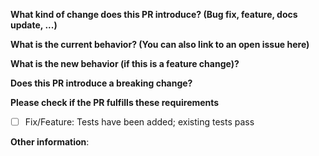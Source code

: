 <!-- General PR submission guidelines https://github.com/angular/angular.js/CONTRIBUTING.md#submit-pr -->
**What kind of change does this PR introduce? (Bug fix, feature, docs update, ...)**



**What is the current behavior? (You can also link to an open issue here)**



**What is the new behavior (if this is a feature change)?**



**Does this PR introduce a breaking change?**



**Please check if the PR fulfills these requirements**
- [ ] Fix/Feature: Tests have been added; existing tests pass

**Other information**:

